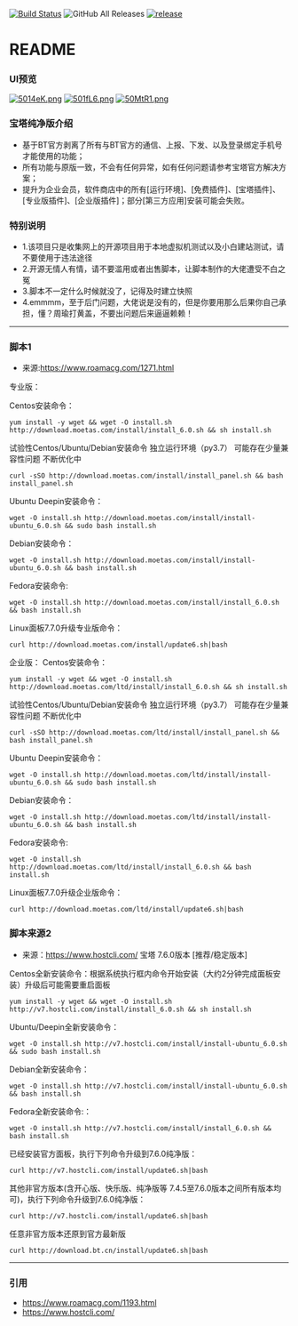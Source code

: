 [![Build Status](https://travis-ci.com/hanwckf/rt-n56u.svg?branch=master)](https://travis-ci.com/hanwckf/rt-n56u)
![GitHub All Releases](https://img.shields.io/github/downloads/hanwckf/rt-n56u/total)
[![release](https://img.shields.io/github/release/hanwckf/rt-n56u.svg)](https://github.com/hanwckf/rt-n56u/releases)

# README #

### UI预览 ###
[![5014eK.png](https://z3.ax1x.com/2021/10/19/5014eK.png)](https://imgtu.com/i/5014eK)
[![501fL6.png](https://z3.ax1x.com/2021/10/19/501fL6.png)](https://imgtu.com/i/501fL6)
[![50MtR1.png](https://z3.ax1x.com/2021/10/19/50MtR1.png)](https://imgtu.com/i/50MtR1)

### 宝塔纯净版介绍 ###
* 基于BT官方剥离了所有与BT官方的通信、上报、下发、以及登录绑定手机号才能使用的功能；
* 所有功能与原版一致，不会有任何异常，如有任何问题请参考宝塔官方解决方案；
* 提升为企业会员，软件商店中的所有[运行环境]、[免费插件]、[宝塔插件]、[专业版插件]、[企业版插件]；部分[第三方应用]安装可能会失败。
### 特别说明 ###
* 1.该项目只是收集网上的开源项目用于本地虚拟机测试以及小白建站测试，请不要使用于违法途径
* 2.开源无情人有情，请不要滥用或者出售脚本，让脚本制作的大佬遭受不白之冤
* 3.脚本不一定什么时候就没了，记得及时建立快照
* 4.emmmm，至于后门问题，大佬说是没有的，但是你要用那么后果你自己承担，懂？周瑜打黄盖，不要出问题后来逼逼赖赖！

***

### 脚本1 ###
* 来源:https://www.roamacg.com/1271.html

专业版：

Centos安装命令：
```
yum install -y wget && wget -O install.sh http://download.moetas.com/install/install_6.0.sh && sh install.sh
```
试验性Centos/Ubuntu/Debian安装命令 独立运行环境（py3.7） 可能存在少量兼容性问题 不断优化中
```
curl -sSO http://download.moetas.com/install/install_panel.sh && bash install_panel.sh
```
Ubuntu Deepin安装命令：
```
wget -O install.sh http://download.moetas.com/install/install-ubuntu_6.0.sh && sudo bash install.sh
```
Debian安装命令：
```
wget -O install.sh http://download.moetas.com/install/install-ubuntu_6.0.sh && bash install.sh
```
Fedora安装命令:
```
wget -O install.sh http://download.moetas.com/install/install_6.0.sh && bash install.sh
```
Linux面板7.7.0升级专业版命令：
```
curl http://download.moetas.com/install/update6.sh|bash
```
企业版：
Centos安装命令：
```
yum install -y wget && wget -O install.sh http://download.moetas.com/ltd/install/install_6.0.sh && sh install.sh
```
试验性Centos/Ubuntu/Debian安装命令 独立运行环境（py3.7） 可能存在少量兼容性问题 不断优化中
```
curl -sSO http://download.moetas.com/ltd/install/install_panel.sh && bash install_panel.sh
```
Ubuntu Deepin安装命令：
```
wget -O install.sh http://download.moetas.com/ltd/install/install-ubuntu_6.0.sh && sudo bash install.sh
```
Debian安装命令：
```
wget -O install.sh http://download.moetas.com/ltd/install/install-ubuntu_6.0.sh && bash install.sh
```
Fedora安装命令:
```
wget -O install.sh http://download.moetas.com/ltd/install/install_6.0.sh && bash install.sh
```
Linux面板7.7.0升级企业版命令：
```
curl http://download.moetas.com/ltd/install/update6.sh|bash
```
### 脚本来源2 ###
* 来源：https://www.hostcli.com/
宝塔 7.6.0版本 [推荐/稳定版本]

Centos全新安装命令：根据系统执行框内命令开始安装（大约2分钟完成面板安装）升级后可能需要重启面板
```shell
yum install -y wget && wget -O install.sh http://v7.hostcli.com/install/install_6.0.sh && sh install.sh
```
Ubuntu/Deepin全新安装命令：
```shell
wget -O install.sh http://v7.hostcli.com/install/install-ubuntu_6.0.sh && sudo bash install.sh
```

Debian全新安装命令：
```shell
wget -O install.sh http://v7.hostcli.com/install/install-ubuntu_6.0.sh && bash install.sh
```
Fedora全新安装命令:：
```shell
wget -O install.sh http://v7.hostcli.com/install/install_6.0.sh && bash install.sh
```
已经安装官方面板，执行下列命令升级到7.6.0纯净版：
```shell
curl http://v7.hostcli.com/install/update6.sh|bash
```
其他非官方版本(含开心版、快乐版、纯净版等 7.4.5至7.6.0版本之间所有版本均可)，执行下列命令升级到7.6.0纯净版：
```shell
curl http://v7.hostcli.com/install/update6.sh|bash
```
任意非官方版本还原到官方最新版
```shell
curl http://download.bt.cn/install/update6.sh|bash
```
***

### 引用 ###
- https://www.roamacg.com/1193.html
- https://www.hostcli.com/
